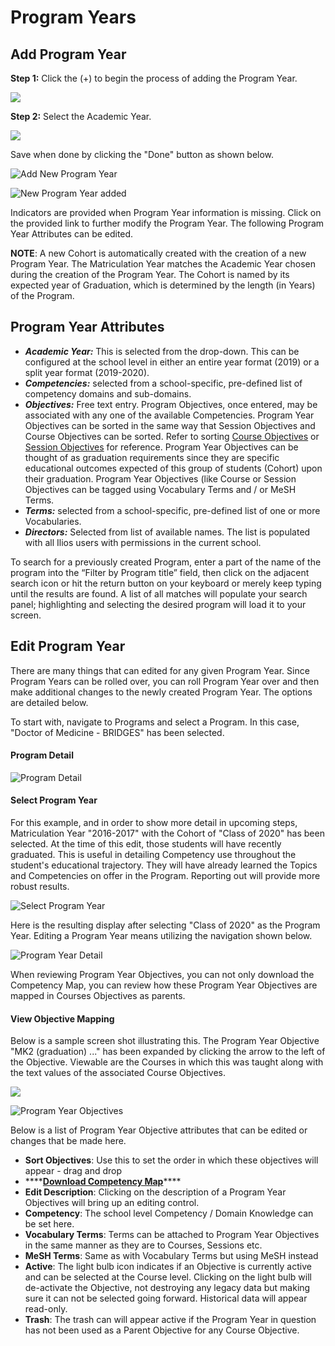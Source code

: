 # Program Years

## **Add Program Year**

**Step 1:** Click the \(+\) to begin the process of adding the Program Year.

![](../.gitbook/assets/screen-shot-2021-09-15-at-5.19.07-pm.png)

**Step 2:** Select the Academic Year.

![](../.gitbook/assets/screen-shot-2021-09-15-at-5.25.38-pm.png)

Save when done by clicking the "Done" button as shown below.

![Add New Program Year](../.gitbook/assets/screen-shot-2021-09-15-at-5.15.16-pm.png)

![New Program Year added](../.gitbook/assets/screen-shot-2021-09-15-at-5.42.17-pm.png)

Indicators are provided when Program Year information is missing. Click on the provided link to further modify the Program Year. The following Program Year Attributes can be edited.

**NOTE**: A new Cohort is automatically created with the creation of a new Program Year. The Matriculation Year matches the Academic Year chosen during the creation of the Program Year. The Cohort is named by its expected year of Graduation, which is determined by the length \(in Years\) of the Program.

## Program Year Attributes

* _**Academic Year:**_ This is selected from the drop-down. This can be configured at the school level in either an entire year format \(2019\) or a split year format \(2019-2020\).
* _**Competencies:**_ selected from a school-specific, pre-defined list of competency domains and sub-domains.
* _**Objectives:**_ Free text entry. Program Objectives, once entered, may be associated with any one of the available Competencies. Program Year Objectives can be sorted in the same way that Session Objectives and Course Objectives can be sorted. Refer to sorting [Course Objectives](../courses-and-sessions/courses/sort-objectives.md) or [Session Objectives](../courses-and-sessions/sessions/sort-objectives.md) for reference. Program Year Objectives can be thought of as graduation requirements since they are specific educational outcomes expected of this group of students \(Cohort\) upon their graduation. Program Year Objectives \(like Course or Session Objectives can be tagged using Vocabulary Terms and / or MeSH Terms.
* _**Terms:**_ selected from a school-specific, pre-defined list of one or more Vocabularies.
* _**Directors:**_ Selected from list of available names. The list is populated with all Ilios users with permissions in the current school. 

To search for a previously created Program, enter a part of the name of the program into the “Filter by Program title” field, then click on the adjacent search icon or hit the return button on your keyboard or merely keep typing until the results are found. A list of all matches will populate your search panel; highlighting and selecting the desired program will load it to your screen.

## Edit Program Year

There are many things that can edited for any given Program Year. Since Program Years can be rolled over, you can roll Program Year over and then make additional changes to the newly created Program Year. The options are detailed below.

To start with, navigate to Programs and select a Program. In this case, "Doctor of Medicine - BRIDGES" has been selected.

#### Program Detail

![Program Detail](../.gitbook/assets/programs1.png)

#### Select Program Year

For this example, and in order to show more detail in upcoming steps, Matriculation Year "2016-2017" with the Cohort of "Class of 2020" has been selected. At the time of this edit, those students will have recently graduated. This is useful in detailing Competency use throughout the student's educational trajectory. They will have already learned the Topics and Competencies on offer in the Program. Reporting out will provide more robust results.

![Select Program Year](../.gitbook/assets/programs2.png)

Here is the resulting display after selecting "Class of 2020" as the Program Year. Editing a Program Year means utilizing the navigation shown below. 

![Program Year Detail](../.gitbook/assets/py2.png)

When reviewing Program Year Objectives, you can not only download the Competency Map, you can review how these Program Year Objectives are mapped in Courses Objectives as parents.

#### View Objective Mapping

Below is a sample screen shot illustrating this. The Program Year Objective "MK2 \(graduation\) ..." has been expanded by clicking the arrow to the left of the Objective. Viewable are the Courses in which this was taught along with the text values of the associated Course Objectives.

![](../.gitbook/assets/pyobj1.png)

![Program Year Objectives](../.gitbook/assets/py3.png)

Below is a list of Program Year Objective attributes that can be edited or changes that be made here.

* **Sort Objectives**: Use this to set the order in which these objectives will appear - drag and drop
* \*\*\*\*[**Download Competency Map**](https://iliosproject.gitbook.io/ilios-user-guide/programs/competency-map-download)\*\*\*\*
* **Edit Description**: Clicking on the description of a Program Year Objectives will bring up an editing control.
* **Competency**: The school level Competency / Domain Knowledge can be set here.
* **Vocabulary Terms**: Terms can be attached to Program Year Objectives in the same manner as they are to Courses, Sessions etc.
* **MeSH Terms**: Same as with Vocabulary Terms but using MeSH instead
* **Active**: The light bulb icon indicates if an Objective is currently active and can be selected at the Course level. Clicking on the light bulb will de-activate the Objective, not destroying any legacy data but making sure it can not be selected going forward. Historical data will appear read-only.
* **Trash**: The trash can will appear active if the Program Year in question has not been used as a Parent Objective for any Course Objective.









